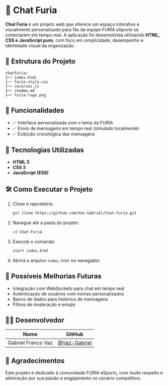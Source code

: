# 🐾 Chat Furia


**Chat Furia** é um projeto web que oferece um espaço interativo e visualmente personalizado para fãs da equipe FURIA eSports se conectarem em tempo real. A aplicação foi desenvolvida utilizando **HTML, CSS e JavaScript puro**, com foco em simplicidade, desempenho e identidade visual da organização.


## 📁 Estrutura do Projeto


```
chatfuria/
├── index.html
├── furia-style.css
├── recursos.js
├── readme.md
├── furia-logo.png

```


## 🚀 Funcionalidades


- ✅ Interface personalizada com o tema da FURIA
- ✅ Envio de mensagens em tempo real (simulado localmente)
- ✅ Exibição cronológica das mensagens


## 🎨 Tecnologias Utilizadas

- **HTML 5**
- **CSS 3**
- **JavaScript (ES6)**


## 🛠️ Como Executar o Projeto


1. Clone o repositório:
   ```bash
   git clone https://github.com/Vaz-Gabriel/Chat-Furia.git
   ```

   
2. Navegue até a pasta do projeto:
   ```bash
   cd Chat-Furia
   ```


3. Execute o comando:
   ```bash
   start index.html
   ```

   
4. Abrirá o arquivo `index.html` no navegador.


## 📌 Possíveis Melhorias Futuras


- Integração com WebSockets para chat em tempo real
- Autenticação de usuários com nomes personalizados
- Banco de dados para histórico de mensagens
- Filtros de moderação e emojis


## 👨‍💻 Desenvolvedor


| Nome     | GitHub                           |
|----------|----------------------------------|
| Gabriel Franco Vaz | [@Vaz-Gabriel](https://github.com/Vaz-Gabriel) |


## 🖤 Agradecimentos


Este projeto é dedicado à comunidade FURIA eSports, com muito respeito e admiração por sua paixão e engajamento no cenário competitivo.
